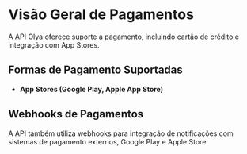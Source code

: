# Visão Geral de Pagamentos

A API Olya oferece suporte a pagamento, incluindo cartão de crédito e integração com App Stores.

## Formas de Pagamento Suportadas
- **App Stores (Google Play, Apple App Store)**

## Webhooks de Pagamentos
A API também utiliza webhooks para integração de notificações com sistemas de pagamento externos, Google Play e Apple Store.
